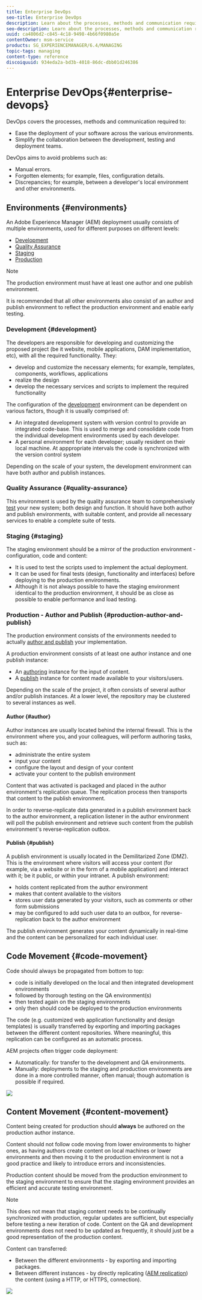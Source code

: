 ```yaml
---
title: Enterprise DevOps
seo-title: Enterprise DevOps
description: Learn about the processes, methods and communication required to ease deployment and simplify collaboration.
seo-description: Learn about the processes, methods and communication required to ease deployment and simplify collaboration.
uuid: ca4806d2-c845-4c18-9498-4b66f0980a5e
contentOwner: msm-service
products: SG_EXPERIENCEMANAGER/6.4/MANAGING
topic-tags: managing
content-type: reference
discoiquuid: 934eda2a-bd3b-4018-86dc-dbb01d246386
---
```


# Enterprise DevOps{#enterprise-devops}

DevOps covers the processes, methods and communication required to:

* Ease the deployment of your software across the various environments.
* Simplify the collaboration between the development, testing and deployment teams.

DevOps aims to avoid problems such as:

* Manual errors.
* Forgotten elements; for example, files, configuration details. 
* Discrepancies; for example, between a developer's local environment and other environments.

## Environments {#environments}

An Adobe Experience Manager (AEM) deployment usually consists of multiple environments, used for different purposes on different levels:

* [Development](#development)
* [Quality Assurance](#quality-assurance) 
* [Staging](#staging)
* [Production](#production-author-and-publish)

>[!NOTE]
>
>The production environment must have at least one author and one publish environment. 
>
>It is recommended that all other environments also consist of an author and publish environment to reflect the production environment and enable early testing.

### Development {#development}

The developers are responsible for developing and customizing the proposed project (be it website, mobile applications, DAM implementation, etc), with all the required functionality. They:

* develop and customize the necessary elements; for example, templates, components, workflows, applications
* realize the design 
* develop the necessary services and scripts to implement the required functionality

The configuration of the [development](../../sites/developing/using/best-practices.md) environment can be dependent on various factors, though it is usually comprised of:

* An integrated development system with version control to provide an integrated code-base. This is used to merge and consolidate code from the individual development environments used by each developer. 
* A personal environment for each developer; usually resident on their local machine. At apppropriate intervals the code is synchronized with the version control system

Depending on the scale of your system, the development environment can have both author and publish instances.

### Quality Assurance {#quality-assurance}

This environment is used by the quality assurance team to comprehensively [test](../../sites/developing/using/test-plan.md) your new system; both design and function. It should have both author and publish environments, with suitable content, and provide all necessary services to enable a complete suite of tests.

### Staging {#staging}

The staging environment should be a mirror of the production environment - configuration, code and content:

* It is used to test the scripts used to implement the actual deployment.
* It can be used for final tests (design, functionality and interfaces) before deploying to the production environments. 
* Although it is not always possible to have the staging environment identical to the production environment, it should be as close as possible to enable performance and load testing.

### Production - Author and Publish {#production-author-and-publish}

The production environment consists of the environments needed to actually [author and publish](../../sites/authoring/using/author.md#concept-of-authoring-and-publishing) your implementation.

A production environment consists of at least one author instance and one publish instance:

* An [authoring](#author) instance for the input of content.
* A [publish](#publish) instance for content made available to your visitors/users.

Depending on the scale of the project, it often consists of several author and/or publish instances. At a lower level, the repository may be clustered to several instances as well.

#### Author {#author}

Author instances are usually located behind the internal firewall. This is the environment where you, and your colleagues, will perform authoring tasks, such as:

* administrate the entire system
* input your content
* configure the layout and design of your content
* activate your content to the publish environment

Content that was activated is packaged and placed in the author environment's replication queue. The replication process then transports that content to the publish environment.

In order to reverse-replicate data generated in a publish environment back to the author environment, a replication listener in the author environment will poll the publish environment and retrieve such content from the publish environment's reverse-replication outbox.

#### Publish {#publish}

A publish environment is usually located in the Demilitarized Zone (DMZ). This is the environment where visitors will access your content (for example, via a website or in the form of a mobile application) and interact with it; be it public, or within your intranet. A publish environment:

* holds content replicated from the author environment
* makes that content available to the visitors
* stores user data generated by your visitors, such as comments or other form submissions
* may be configured to add such user data to an outbox, for reverse-replication back to the author environment

The publish environment generates your content dynamically in real-time and the content can be personalized for each individual user.

## Code Movement {#code-movement}

Code should always be propagated from bottom to top:

* code is initially developed on the local and then integrated development environments
* followed by thorough testing on the QA environment(s)
* then tested again on the staging environments
* only then should code be deployed to the production environments

The code (e.g. customized web application functionality and design templates) is usually transferred by exporting and importing packages between the different content repositories. Where meaningful, this replication can be configured as an automatic process.

AEM projects often trigger code deployment:

* Automatically: for transfer to the development and QA environments. 
* Manually: deployments to the staging and production environments are done in a more controlled manner, often manual; though automation is possible if required.

![](assets/chlimage_1.png) 

## Content Movement {#content-movement}

Content being created for production should **always** be authored on the production author instance.

Content should not follow code moving from lower environments to higher ones, as having authors create content on local machines or lower environments and then moving it to the production environment is not a good practice and likely to introduce errors and inconsistencies.

Production content should be moved from the production environment to the staging environment to ensure that the staging environment provides an efficient and accurate testing environment.

>[!NOTE]
>
>This does not mean that staging content needs to be continually synchronized with production, regular updates are sufficient, but especially before testing a new iteration of code. Content on the QA and development environments does not need to be updated as frequently, it should just be a good representation of the production content.

Content can transferred:

* Between the different environments - by exporting and importing packages. 
* Between different instances - by directly replicating ([AEM replication](../../sites/deploying/using/replication.md)) the content (using a HTTP, or HTTPS, connection).

![](assets/chlimage_1-1.png)

